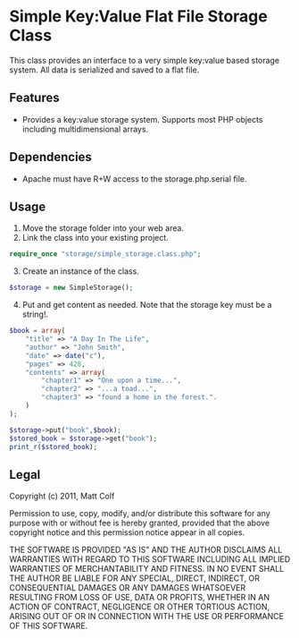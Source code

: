 ﻿Simple Key:Value Flat File Storage Class
========================================

This class provides an interface to a very simple key:value based storage system. All data is 
serialized and saved to a flat file. 

Features
--------

- Provides a key:value storage system. Supports most PHP objects including multidimensional arrays.

Dependencies
------------

- Apache must have R+W access to the storage.php.serial file.

Usage
-----

1. Move the storage folder into your web area.
2. Link the class into your existing project.
```PHP
require_once "storage/simple_storage.class.php";
```

3. Create an instance of the class.
```PHP
$storage = new SimpleStorage();
```

4. Put and get content as needed. Note that the storage key must be a string!.
```PHP
$book = array(														
	"title" => "A Day In The Life",									
	"author" => "John Smith",										
	"date" => date("c"),											
	"pages" => 428,												
	"contents" => array(
		"chapter1" => "One upon a time...",
		"chapter2" => "...a toad...",
		"chapter3" => "found a home in the forest.".
	)
);

$storage->put("book",$book);
$stored_book = $storage->get("book");
print_r($stored_book);
```

Legal
-----

Copyright (c) 2011, Matt Colf

Permission to use, copy, modify, and/or distribute this software for any
purpose with or without fee is hereby granted, provided that the above
copyright notice and this permission notice appear in all copies.

THE SOFTWARE IS PROVIDED "AS IS" AND THE AUTHOR DISCLAIMS ALL WARRANTIES
WITH REGARD TO THIS SOFTWARE INCLUDING ALL IMPLIED WARRANTIES OF
MERCHANTABILITY AND FITNESS. IN NO EVENT SHALL THE AUTHOR BE LIABLE FOR
ANY SPECIAL, DIRECT, INDIRECT, OR CONSEQUENTIAL DAMAGES OR ANY DAMAGES
WHATSOEVER RESULTING FROM LOSS OF USE, DATA OR PROFITS, WHETHER IN AN
ACTION OF CONTRACT, NEGLIGENCE OR OTHER TORTIOUS ACTION, ARISING OUT OF
OR IN CONNECTION WITH THE USE OR PERFORMANCE OF THIS SOFTWARE.